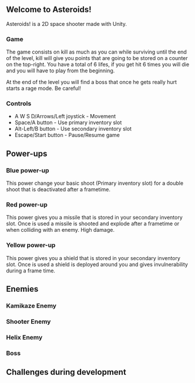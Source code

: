 ## Welcome to Asteroids!

Asteroids! is a 2D space shooter made with Unity.

### Game

The game consists on kill as much as you can while surviving until the end of the level, kill will give you points that are going to be stored on a counter on the top-right. You have a total of 6 lifes, if you get hit 6 times you will die and you will have to play from the beginning.

At the end of the level you will find a boss that once he gets really hurt starts a rage mode. Be careful!

### Controls

 * A W S D/Arrows/Left joystick - Movement
 * Space/A button - Use primary inventory slot
 * Alt-Left/B button - Use secondary inventory slot
 * Escape/Start button - Pause/Resume game

## Power-ups
### Blue power-up
This power change your basic shoot (Primary inventory slot) for a double shoot that is deactivated after a frametime.

### Red power-up
This power gives you a missile that is stored in your secondary inventory slot. Once is used a missile is shooted and explode after a frametime or when colliding with an enemy. High damage.

### Yellow power-up
This power gives you a shield that is stored in your secondary inventory slot. Once is used a shield is deployed around you and gives invulnerability during a frame time.

## Enemies
### Kamikaze Enemy
### Shooter Enemy
### Helix Enemy
### Boss

## Challenges during development




